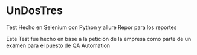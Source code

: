 # UnDosTres
Test Hecho en Selenium con Python y allure Repor para los reportes

Este Test fue hecho en base a la peticion de la empresa como parte de un examen para el puesto de QA Automation
